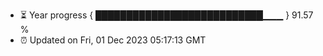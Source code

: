 - ⏳ Year progress { ███████████████████████████▁▁▁ } 91.57 %
- ⏰ Updated on Fri, 01 Dec 2023 05:17:13 GMT

